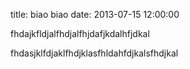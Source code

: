 title: biao biao
date: 2013-07-15 12:00:00

fhdajkfldjalfhdjalfhjdafjkdalhfjdkal

fhdasjklfdjaklfhdjklasfhldahfdjkalsfhdjkal